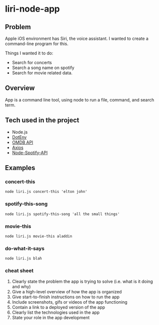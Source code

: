 # liri-node-app

## Problem
Apple iOS environment has Siri, the voice assistant. I wanted to create a command-line program for this. 

Things I wanted it to do:
* Search for concerts
* Search a song name on spotify
* Search for movie related data. 


## Overview
App is a command line tool, using node to run a file, command, and search term. 

## Tech used in the project
* Node.js
* [DotEnv](https://www.npmjs.com/package/dotenv)
* [OMDB API](http://www.omdbapi.com)
* [Axios](https://www.npmjs.com/package/axios)
* [Node-Spotify-API](https://www.npmjs.com/package/node-spotify-api)



## Examples

### concert-this
```
node liri.js concert-this 'elton john'
```

### spotify-this-song
```
node liri.js spotify-this-song 'all the small things'
```

### movie-this
```
node liri.js movie-this aladdin
```

### do-what-it-says
```
node liri.js blah
```






### cheat sheet
1. Clearly state the problem the app is trying to solve (i.e. what is it doing and why)
2. Give a high-level overview of how the app is organized
3. Give start-to-finish instructions on how to run the app
4. Include screenshots, gifs or videos of the app functioning
5. Contain a link to a deployed version of the app
6. Clearly list the technologies used in the app
7. State your role in the app development